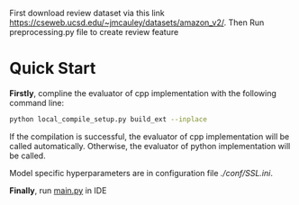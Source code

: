 First download review dataset via this link https://cseweb.ucsd.edu/~jmcauley/datasets/amazon_v2/. Then Run preprocessing.py file to create review feature


# Quick Start
**Firstly**, compline the evaluator of cpp implementation with the following command line:

```bash
python local_compile_setup.py build_ext --inplace
```

If the compilation is successful, the evaluator of cpp implementation will be called automatically.
Otherwise, the evaluator of python implementation will be called.

Model specific hyperparameters are in configuration file *./conf/SSL.ini*.

**Finally**, run [main.py](./main.py) in IDE
